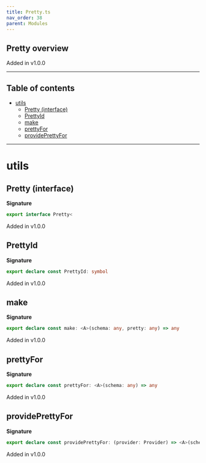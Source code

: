 ```yaml
---
title: Pretty.ts
nav_order: 38
parent: Modules
---
```


## Pretty overview

Added in v1.0.0

---

<h2 class="text-delta">Table of contents</h2>

- [utils](#utils)
  - [Pretty (interface)](#pretty-interface)
  - [PrettyId](#prettyid)
  - [make](#make)
  - [prettyFor](#prettyfor)
  - [providePrettyFor](#provideprettyfor)

---

# utils

## Pretty (interface)

**Signature**

```ts
export interface Pretty<
```

Added in v1.0.0

## PrettyId

**Signature**

```ts
export declare const PrettyId: symbol
```

Added in v1.0.0

## make

**Signature**

```ts
export declare const make: <A>(schema: any, pretty: any) => any
```

Added in v1.0.0

## prettyFor

**Signature**

```ts
export declare const prettyFor: <A>(schema: any) => any
```

Added in v1.0.0

## providePrettyFor

**Signature**

```ts
export declare const providePrettyFor: (provider: Provider) => <A>(schema: any) => any
```

Added in v1.0.0

